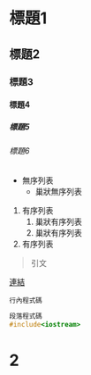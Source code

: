 # 標題1
## 標題2
### 標題3
#### 標題4
##### 標題5
###### 標題6

- 無序列表
    - 巢狀無序列表
1. 有序列表
    1. 巢狀有序列表
    2. 巢狀有序列表
2. 有序列表

> 引文

[連結](https://hackmd.io/@eMP9zQQ0Qt6I8Uqp2Vqy6w/SyiOheL5N/%2FBVqowKshRH246Q7UDyodFA#MarkDown%E8%AA%9E%E6%B3%95%E5%A4%A7%E5%85%A8)

`行內程式碼`
``` C++
段落程式碼
#include<iostream>
```
# 2

